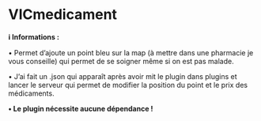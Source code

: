 # VICmedicament
__ℹ️ Informations  :__

• Permet d’ajoute un point bleu sur la map (à mettre dans une pharmacie je vous conseille)  qui permet de se soigner même si on est pas malade. 

• J’ai fait un .json qui apparaît après avoir mit le plugin dans plugins et lancer le serveur qui permet de modifier la position du point et le prix des médicaments.
 
**• Le plugin nécessite aucune dépendance !**
